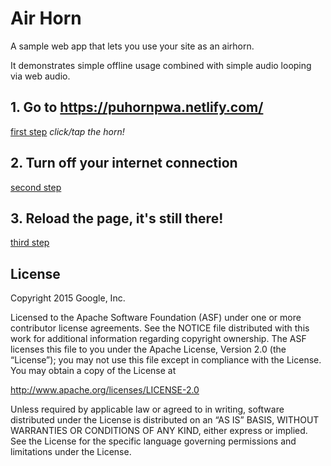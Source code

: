 # Air Horn

A sample web app that lets you use your site as an airhorn. 

It demonstrates simple offline usage combined with simple audio looping via web audio.

## 1. Go to https://puhornpwa.netlify.com/
[first step](1.PNG)
*click/tap the horn!*

## 2. Turn off your internet connection
[second step](2.PNG)

## 3. Reload the page, it's still there!
[third step](4.PNG)

## License

Copyright 2015 Google, Inc.

Licensed to the Apache Software Foundation (ASF) under one or more contributor license agreements. See the NOTICE file distributed with this work for additional information regarding copyright ownership. The ASF licenses this file to you under the Apache License, Version 2.0 (the “License”); you may not use this file except in compliance with the License. You may obtain a copy of the License at

http://www.apache.org/licenses/LICENSE-2.0

Unless required by applicable law or agreed to in writing, software distributed under the License is distributed on an “AS IS” BASIS, WITHOUT WARRANTIES OR CONDITIONS OF ANY KIND, either express or implied. See the License for the specific language governing permissions and limitations under the License.